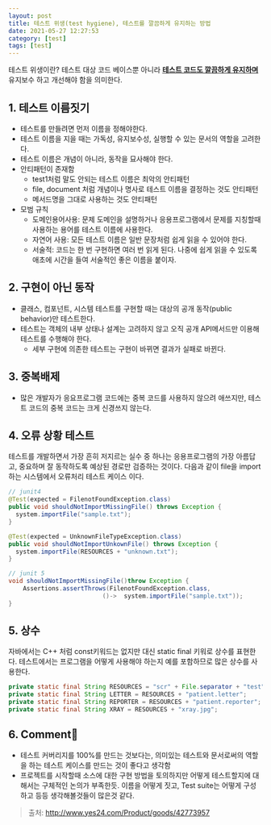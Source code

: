 ```yaml
---
layout: post
title: 테스트 위생(test hygiene), 테스트를 깔끔하게 유지하는 방법
date: 2021-05-27 12:27:53
category: [test]
tags: [test]
---
```



테스트 위생이란? 테스트 대상 코드 베이스뿐 아니라 **<u>테스트 코드도 깔끔하게 유지하며</u>** 유지보수 하고 개선해야 함을 의미한다. 



## 1. 테스트 이름짓기 

- 테스트를 만들려면 먼저 이름을 정해야한다. 
- 테스트 이름을 지을 때는 가독성, 유지보수성, 실행할 수 있는 문서의 역할을 고려한다. 
- 테스트 이름은 개념이 아니라, 동작을 묘사해야 한다. 
- 안티패턴이 존재함
  - test1처럼 말도 안되는 테스트 이름은 최악의 안티패턴 
  - file, document 처럼 개념이나 명사로 테스트 이름을 결정하는 것도 안티패턴 
  - 메서드명을 그대로 사용하는 것도 안티패턴 
- 모범 규칙 
  - 도메인용어사용: 문제 도메인을 설명하거나 응용프로그램에서 문제를 지칭할때 사용하는 용어를 테스트 이름에 사용한다. 
  - 자연어 사용: 모든 테스트 이름은 일반 문장처럼 쉽게 읽을 수 있어야 한다. 
  - 서술적: 코드는 한 번 구현하면 여러 번 읽게 된다. 나중에 쉽게 읽을 수 있도록 애초에 시간을 들여 서술적인 좋은 이름을 붙이자. 



## 2. 구현이 아닌 동작

- 클래스, 컴포넌트, 시스템 테스트를 구현할 때는 대상의 공개 동작(public behavior)만 테스트한다.
- 테스트는 객체의 내부 상태나 설계는 고려하지 않고 오직 공개 API메서드만 이용해 테스트를 수행해야 한다.
  - 세부 구현에 의존한 테스트는 구현이 바뀌면 결과가 실패로 바뀐다.



## 3. 중복배제 

- 많은 개발자가 응요프로그램 코드에는 중복 코드를 사용하지 않으려 애쓰지만, 테스트 코드의 중복 코드는 크게 신경쓰지 않는다. 



## 4. 오류 상황 테스트 

테스트를 개발하면서 가장 흔히 저지르는 실수 중 하나는 응용프로그램의 가장 아름답고, 중요하며 잘 동작하도록 예상된 경로만 검증하는 것이다. 다음과 같이 file을 import 하는 시스템에서 오류처리 테스트 케이스 이다. 

```java
// junit4
@Test(expected = FilenotFoundException.class)
public void shouldNotImportMissingFile() throws Exception {
  system.importFile("sample.txt");
}

@Test(expected = UnknownFileTypeException.class)
public void shouldNotImportUnkownFile() throws Exception {
  system.importFile(RESOURCES + "unknown.txt");
}

// junit 5
void shouldNotImportMissingFile()throw Exception {
	Assertions.assertThrows(FilenotFoundException.class, 
                          ()->  system.importFile("sample.txt"));
}
```



## 5. 상수 

자바에서는 C++ 처럼 const키워드는 없지만 대신 static final 키워로 상수를 표현한다. 테스트에서는 프로그램을 어떻게 사용해야 하는지 예를 포함하므로 많은 상수를 사용한다. 

```java
private static final String RESOURCES = "scr" + File.separator + "test" + File.separator + "resources" + File.separator; 
private static final String LETTER = RESOURCES + "patient.letter";
private static final String REPORTER = RESOURCES + "patient.reporter";
private static final String XRAY = RESOURCES + "xray.jpg";
```



## 6. Comment🤔

- 테스트 커버리지를 100%를 만드는 것보다는, 의미있는 테스트와 문서로써의 역할을 하는 테스트 케이스를 만드는 것이 좋다고 생각함 
- 프로젝트를 시작할때 소스에 대한 구현 방법을 토의하지만 어떻게 테스트할지에 대해서는 구체적인 논의가 부족한듯. 이름을 어떻게 짓고,  Test suite는 어떻게 구성하고 등등 생각해볼것들이 많은것 같다.


> 출처: http://www.yes24.com/Product/goods/42773957